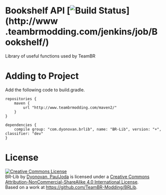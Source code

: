 Bookshelf API [![Build Status](http://www.teambrmodding.com/jenkins/buildStatus/icon?job=Bookshelf)](http://www
.teambrmodding.com/jenkins/job/Bookshelf/)
======

Library of useful functions used by TeamBR

Adding to Project
=================

Add the following code to build.gradle.

```
repositories {
    maven {
        url "http://www.teambrmodding.com/maven2/"
    }
}

dependencies {
    compile group: "com.dyonovan.brlib", name: "BR-Lib", version: "+", classifier: "dev"
}
```

License
=======
<a rel="license" href="http://creativecommons.org/licenses/by-nc-sa/4.0/"><img alt="Creative Commons License" style="border-width:0" src="https://i.creativecommons.org/l/by-nc-sa/4.0/88x31.png" /></a><br /><span xmlns:dct="http://purl.org/dc/terms/" property="dct:title">BR-Lib</span> by <a xmlns:cc="http://creativecommons.org/ns#" href="https://github.com/TeamBR-Modding/BRLib" property="cc:attributionName" rel="cc:attributionURL">Dyonovan, PaulJoda</a> is licensed under a <a rel="license" href="http://creativecommons.org/licenses/by-nc-sa/4.0/">Creative Commons Attribution-NonCommercial-ShareAlike 4.0 International License</a>.<br />Based on a work at <a xmlns:dct="http://purl.org/dc/terms/" href="https://github.com/TeamBR-Modding/BRLib" rel="dct:source">https://github.com/TeamBR-Modding/BRLib</a>.
